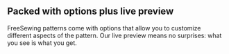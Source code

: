 ---
---

## Packed with options plus live preview

FreeSewing patterns come with options that allow you to customize different aspects of the pattern. 
Our live preview means no surprises: what you see is what you get.

